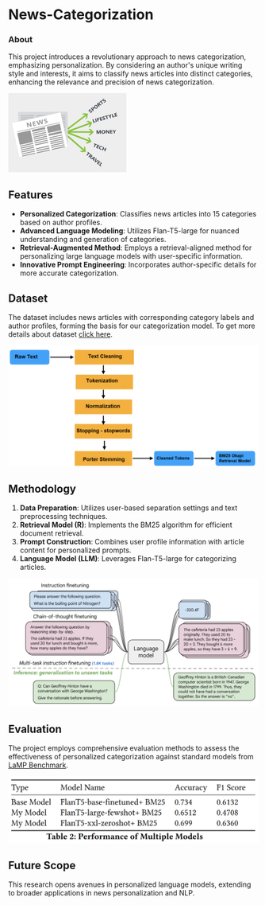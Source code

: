 # News-Categorization

### About

This project introduces a revolutionary approach to news categorization, emphasizing personalization. By considering an author's unique writing style and interests, it aims to classify news articles into distinct categories, enhancing the relevance and precision of news categorization.

![banner](./img/banner.png)

## Features

- **Personalized Categorization**: Classifies news articles into 15 categories based on author profiles.
- **Advanced Language Modeling**: Utilizes Flan-T5-large for nuanced understanding and generation of categories.
- **Retrieval-Augmented Method**: Employs a retrieval-aligned method for personalizing large language models with user-specific information.
- **Innovative Prompt Engineering**: Incorporates author-specific details for more accurate categorization.

## Dataset

The dataset includes news articles with corresponding category labels and author profiles, forming the basis for our categorization model. To get more details about dataset [click here](https://lamp-benchmark.github.io/download).

![dataprep](./img/dataprep.png)

## Methodology

1. **Data Preparation**: Utilizes user-based separation settings and text preprocessing techniques.
2. **Retrieval Model (R)**: Implements the BM25 algorithm for efficient document retrieval.
3. **Prompt Construction**: Combines user profile information with article content for personalized prompts.
4. **Language Model (LLM)**: Leverages Flan-T5-large for categorizing articles.

![llm](./img/llm.png)

## Evaluation

The project employs comprehensive evaluation methods to assess the effectiveness of personalized categorization against standard models from [LaMP Benchmark](https://arxiv.org/abs/2304.11406).

![analysis](./img/results.png)

## Future Scope

This research opens avenues in personalized language models, extending to broader applications in news personalization and NLP.
